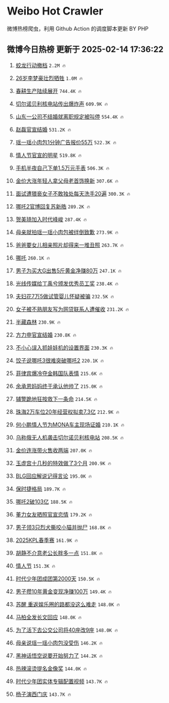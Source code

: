 # Weibo Hot Crawler 



微博热榜爬虫，利用 Github Action 的调度脚本更新 BY PHP 


## 微博今日热榜 更新于 2025-02-14 17:36:22 
1. [蛟龙行动撤档](https://s.weibo.com/weibo?q=%E8%9B%9F%E9%BE%99%E8%A1%8C%E5%8A%A8%E6%92%A4%E6%A1%A3&t=31&band_rank=1&Refer=top) `2.2M 🔥` 

1. [26岁李梦豪壮烈牺牲](https://s.weibo.com/weibo?q=%2326%E5%B2%81%E6%9D%8E%E6%A2%A6%E8%B1%AA%E5%A3%AE%E7%83%88%E7%89%BA%E7%89%B2%23&t=31&band_rank=2&Refer=top) `1.0M 🔥` 

1. [春耕生产陆续展开](https://s.weibo.com/weibo?q=%23%E6%98%A5%E8%80%95%E7%94%9F%E4%BA%A7%E9%99%86%E7%BB%AD%E5%B1%95%E5%BC%80%23&t=31&band_rank=3&Refer=top) `744.4K 🔥` 

1. [切尔诺贝利核电站传出爆炸声](https://s.weibo.com/weibo?q=%23%E5%88%87%E5%B0%94%E8%AF%BA%E8%B4%9D%E5%88%A9%E6%A0%B8%E7%94%B5%E7%AB%99%E4%BC%A0%E5%87%BA%E7%88%86%E7%82%B8%E5%A3%B0%23&t=31&band_rank=4&Refer=top) `609.9K 🔥` 

1. [山东一公司不结婚就离职规定被叫停](https://s.weibo.com/weibo?q=%23%E5%B1%B1%E4%B8%9C%E4%B8%80%E5%85%AC%E5%8F%B8%E4%B8%8D%E7%BB%93%E5%A9%9A%E5%B0%B1%E7%A6%BB%E8%81%8C%E8%A7%84%E5%AE%9A%E8%A2%AB%E5%8F%AB%E5%81%9C%23&t=31&band_rank=5&Refer=top) `554.4K 🔥` 

1. [赵磊官宣结婚](https://s.weibo.com/weibo?q=%23%E8%B5%B5%E7%A3%8A%E5%AE%98%E5%AE%A3%E7%BB%93%E5%A9%9A%23&t=31&band_rank=6&Refer=top) `531.2K 🔥` 

1. [瑶一瑶小肉包1分钟广告报价55万](https://s.weibo.com/weibo?q=%23%E7%91%B6%E4%B8%80%E7%91%B6%E5%B0%8F%E8%82%89%E5%8C%851%E5%88%86%E9%92%9F%E5%B9%BF%E5%91%8A%E6%8A%A5%E4%BB%B755%E4%B8%87%23&t=31&band_rank=7&Refer=top) `522.3K 🔥` 

1. [情人节官宣的明星](https://s.weibo.com/weibo?q=%23%E6%83%85%E4%BA%BA%E8%8A%82%E5%AE%98%E5%AE%A3%E7%9A%84%E6%98%8E%E6%98%9F%23&t=31&band_rank=8&Refer=top) `519.8K 🔥` 

1. [手机半夜自己下单1.5万元手表](https://s.weibo.com/weibo?q=%23%E6%89%8B%E6%9C%BA%E5%8D%8A%E5%A4%9C%E8%87%AA%E5%B7%B1%E4%B8%8B%E5%8D%951.5%E4%B8%87%E5%85%83%E6%89%8B%E8%A1%A8%23&t=31&band_rank=9&Refer=top) `506.3K 🔥` 

1. [金价大涨年轻人拿父母老首饰换新](https://s.weibo.com/weibo?q=%23%E9%87%91%E4%BB%B7%E5%A4%A7%E6%B6%A8%E5%B9%B4%E8%BD%BB%E4%BA%BA%E6%8B%BF%E7%88%B6%E6%AF%8D%E8%80%81%E9%A6%96%E9%A5%B0%E6%8D%A2%E6%96%B0%23&t=31&band_rank=10&Refer=top) `307.6K 🔥` 

1. [面试遭猥亵女子不敢独处每天洗手20遍](https://s.weibo.com/weibo?q=%23%E9%9D%A2%E8%AF%95%E9%81%AD%E7%8C%A5%E4%BA%B5%E5%A5%B3%E5%AD%90%E4%B8%8D%E6%95%A2%E7%8B%AC%E5%A4%84%E6%AF%8F%E5%A4%A9%E6%B4%97%E6%89%8B20%E9%81%8D%23&t=31&band_rank=11&Refer=top) `300.3K 🔥` 

1. [哪吒2官博回复苏新皓](https://s.weibo.com/weibo?q=%23%E5%93%AA%E5%90%922%E5%AE%98%E5%8D%9A%E5%9B%9E%E5%A4%8D%E8%8B%8F%E6%96%B0%E7%9A%93%23&t=31&band_rank=12&Refer=top) `289.2K 🔥` 

1. [贺美琦加入时代峰峻](https://s.weibo.com/weibo?q=%23%E8%B4%BA%E7%BE%8E%E7%90%A6%E5%8A%A0%E5%85%A5%E6%97%B6%E4%BB%A3%E5%B3%B0%E5%B3%BB%23&t=31&band_rank=13&Refer=top) `287.4K 🔥` 

1. [母亲就拍瑶一瑶小肉包被绊倒致歉](https://s.weibo.com/weibo?q=%23%E6%AF%8D%E4%BA%B2%E5%B0%B1%E6%8B%8D%E7%91%B6%E4%B8%80%E7%91%B6%E5%B0%8F%E8%82%89%E5%8C%85%E8%A2%AB%E7%BB%8A%E5%80%92%E8%87%B4%E6%AD%89%23&t=31&band_rank=14&Refer=top) `273.9K 🔥` 

1. [爸爸要女儿相亲照片却得来一堆丑照](https://s.weibo.com/weibo?q=%23%E7%88%B8%E7%88%B8%E8%A6%81%E5%A5%B3%E5%84%BF%E7%9B%B8%E4%BA%B2%E7%85%A7%E7%89%87%E5%8D%B4%E5%BE%97%E6%9D%A5%E4%B8%80%E5%A0%86%E4%B8%91%E7%85%A7%23&t=31&band_rank=15&Refer=top) `263.7K 🔥` 

1. [哪吒](https://s.weibo.com/weibo?q=%E5%93%AA%E5%90%92&t=31&band_rank=16&Refer=top) `260.1K 🔥` 

1. [男子为买大G出售5斤黄金净赚80万](https://s.weibo.com/weibo?q=%23%E7%94%B7%E5%AD%90%E4%B8%BA%E4%B9%B0%E5%A4%A7G%E5%87%BA%E5%94%AE5%E6%96%A4%E9%BB%84%E9%87%91%E5%87%80%E8%B5%9A80%E4%B8%87%23&t=31&band_rank=17&Refer=top) `247.1K 🔥` 

1. [光线传媒给丁禹兮颁发优秀员工奖](https://s.weibo.com/weibo?q=%23%E5%85%89%E7%BA%BF%E4%BC%A0%E5%AA%92%E7%BB%99%E4%B8%81%E7%A6%B9%E5%85%AE%E9%A2%81%E5%8F%91%E4%BC%98%E7%A7%80%E5%91%98%E5%B7%A5%E5%A5%96%23&t=31&band_rank=18&Refer=top) `238.4K 🔥` 

1. [夫妇花7万5做试管婴儿怀疑被骗](https://s.weibo.com/weibo?q=%23%E5%A4%AB%E5%A6%87%E8%8A%B17%E4%B8%875%E5%81%9A%E8%AF%95%E7%AE%A1%E5%A9%B4%E5%84%BF%E6%80%80%E7%96%91%E8%A2%AB%E9%AA%97%23&t=31&band_rank=19&Refer=top) `232.5K 🔥` 

1. [女子被不熟朋友写为网贷联系人遭催收](https://s.weibo.com/weibo?q=%23%E5%A5%B3%E5%AD%90%E8%A2%AB%E4%B8%8D%E7%86%9F%E6%9C%8B%E5%8F%8B%E5%86%99%E4%B8%BA%E7%BD%91%E8%B4%B7%E8%81%94%E7%B3%BB%E4%BA%BA%E9%81%AD%E5%82%AC%E6%94%B6%23&t=31&band_rank=20&Refer=top) `231.2K 🔥` 

1. [半藏森林](https://s.weibo.com/weibo?q=%E5%8D%8A%E8%97%8F%E6%A3%AE%E6%9E%97&t=31&band_rank=21&Refer=top) `230.9K 🔥` 

1. [方力申官宣结婚](https://s.weibo.com/weibo?q=%23%E6%96%B9%E5%8A%9B%E7%94%B3%E5%AE%98%E5%AE%A3%E7%BB%93%E5%A9%9A%23&t=31&band_rank=22&Refer=top) `230.8K 🔥` 

1. [不小心误入抓娃娃机的设置界面](https://s.weibo.com/weibo?q=%E4%B8%8D%E5%B0%8F%E5%BF%83%E8%AF%AF%E5%85%A5%E6%8A%93%E5%A8%83%E5%A8%83%E6%9C%BA%E7%9A%84%E8%AE%BE%E7%BD%AE%E7%95%8C%E9%9D%A2&t=31&band_rank=23&Refer=top) `230.3K 🔥` 

1. [饺子说哪吒3很难突破哪吒2](https://s.weibo.com/weibo?q=%23%E9%A5%BA%E5%AD%90%E8%AF%B4%E5%93%AA%E5%90%923%E5%BE%88%E9%9A%BE%E7%AA%81%E7%A0%B4%E5%93%AA%E5%90%922%23&t=31&band_rank=24&Refer=top) `220.1K 🔥` 

1. [菲律宾爆冷夺金韩国队表情](https://s.weibo.com/weibo?q=%23%E8%8F%B2%E5%BE%8B%E5%AE%BE%E7%88%86%E5%86%B7%E5%A4%BA%E9%87%91%E9%9F%A9%E5%9B%BD%E9%98%9F%E8%A1%A8%E6%83%85%23&t=31&band_rank=25&Refer=top) `215.6K 🔥` 

1. [余承恩妈妈终于承认他帅了](https://s.weibo.com/weibo?q=%E4%BD%99%E6%89%BF%E6%81%A9%E5%A6%88%E5%A6%88%E7%BB%88%E4%BA%8E%E6%89%BF%E8%AE%A4%E4%BB%96%E5%B8%85%E4%BA%86&t=31&band_rank=26&Refer=top) `215.0K 🔥` 

1. [辅警跪地狂按救下一条命](https://s.weibo.com/weibo?q=%23%E8%BE%85%E8%AD%A6%E8%B7%AA%E5%9C%B0%E7%8B%82%E6%8C%89%E6%95%91%E4%B8%8B%E4%B8%80%E6%9D%A1%E5%91%BD%23&t=31&band_rank=27&Refer=top) `214.5K 🔥` 

1. [珠海2万车位20年经营权拟卖7.3亿](https://s.weibo.com/weibo?q=%23%E7%8F%A0%E6%B5%B72%E4%B8%87%E8%BD%A6%E4%BD%8D20%E5%B9%B4%E7%BB%8F%E8%90%A5%E6%9D%83%E6%8B%9F%E5%8D%967.3%E4%BA%BF%23&t=31&band_rank=28&Refer=top) `212.9K 🔥` 

1. [何小鹏情人节为MONA车主现场证婚](https://s.weibo.com/weibo?q=%23%E4%BD%95%E5%B0%8F%E9%B9%8F%E6%83%85%E4%BA%BA%E8%8A%82%E4%B8%BAMONA%E8%BD%A6%E4%B8%BB%E7%8E%B0%E5%9C%BA%E8%AF%81%E5%A9%9A%23&t=31&band_rank=29&Refer=top) `210.1K 🔥` 

1. [乌称俄无人机袭击切尔诺贝利核电站](https://s.weibo.com/weibo?q=%23%E4%B9%8C%E7%A7%B0%E4%BF%84%E6%97%A0%E4%BA%BA%E6%9C%BA%E8%A2%AD%E5%87%BB%E5%88%87%E5%B0%94%E8%AF%BA%E8%B4%9D%E5%88%A9%E6%A0%B8%E7%94%B5%E7%AB%99%23&t=31&band_rank=30&Refer=top) `208.5K 🔥` 

1. [金价连涨带火售收两端](https://s.weibo.com/weibo?q=%23%E9%87%91%E4%BB%B7%E8%BF%9E%E6%B6%A8%E5%B8%A6%E7%81%AB%E5%94%AE%E6%94%B6%E4%B8%A4%E7%AB%AF%23&t=31&band_rank=31&Refer=top) `207.0K 🔥` 

1. [玉虚宫十几秒的特效做了3个月](https://s.weibo.com/weibo?q=%23%E7%8E%89%E8%99%9A%E5%AE%AB%E5%8D%81%E5%87%A0%E7%A7%92%E7%9A%84%E7%89%B9%E6%95%88%E5%81%9A%E4%BA%863%E4%B8%AA%E6%9C%88%23&t=31&band_rank=32&Refer=top) `200.9K 🔥` 

1. [BLG回应解说记得言论](https://s.weibo.com/weibo?q=%23BLG%E5%9B%9E%E5%BA%94%E8%A7%A3%E8%AF%B4%E8%AE%B0%E5%BE%97%E8%A8%80%E8%AE%BA%23&t=31&band_rank=33&Refer=top) `195.0K 🔥` 

1. [保时捷格局](https://s.weibo.com/weibo?q=%23%E4%BF%9D%E6%97%B6%E6%8D%B7%E6%A0%BC%E5%B1%80%23&t=31&band_rank=34&Refer=top) `189.7K 🔥` 

1. [哪吒2破103亿](https://s.weibo.com/weibo?q=%23%E5%93%AA%E5%90%922%E7%A0%B4103%E4%BA%BF%23&t=31&band_rank=35&Refer=top) `188.5K 🔥` 

1. [董力女友晒照官宣恋情](https://s.weibo.com/weibo?q=%23%E8%91%A3%E5%8A%9B%E5%A5%B3%E5%8F%8B%E6%99%92%E7%85%A7%E5%AE%98%E5%AE%A3%E6%81%8B%E6%83%85%23&t=31&band_rank=36&Refer=top) `179.2K 🔥` 

1. [男子领3只烈犬撕咬小猫并抛尸](https://s.weibo.com/weibo?q=%23%E7%94%B7%E5%AD%90%E9%A2%863%E5%8F%AA%E7%83%88%E7%8A%AC%E6%92%95%E5%92%AC%E5%B0%8F%E7%8C%AB%E5%B9%B6%E6%8A%9B%E5%B0%B8%23&t=31&band_rank=37&Refer=top) `168.8K 🔥` 

1. [2025KPL春季赛](https://s.weibo.com/weibo?q=2025KPL%E6%98%A5%E5%AD%A3%E8%B5%9B&t=31&band_rank=38&Refer=top) `161.9K 🔥` 

1. [胡静不介意老公长胖多一点](https://s.weibo.com/weibo?q=%23%E8%83%A1%E9%9D%99%E4%B8%8D%E4%BB%8B%E6%84%8F%E8%80%81%E5%85%AC%E9%95%BF%E8%83%96%E5%A4%9A%E4%B8%80%E7%82%B9%23&t=31&band_rank=39&Refer=top) `151.8K 🔥` 

1. [情人节](https://s.weibo.com/weibo?q=%E6%83%85%E4%BA%BA%E8%8A%82&t=31&band_rank=40&Refer=top) `151.3K 🔥` 

1. [时代少年团成团第2000天](https://s.weibo.com/weibo?q=%23%E6%97%B6%E4%BB%A3%E5%B0%91%E5%B9%B4%E5%9B%A2%E6%88%90%E5%9B%A2%E7%AC%AC2000%E5%A4%A9%23&t=31&band_rank=41&Refer=top) `150.5K 🔥` 

1. [男子攒10年黄金变现净赚100万](https://s.weibo.com/weibo?q=%23%E7%94%B7%E5%AD%90%E6%94%9210%E5%B9%B4%E9%BB%84%E9%87%91%E5%8F%98%E7%8E%B0%E5%87%80%E8%B5%9A100%E4%B8%87%23&t=31&band_rank=42&Refer=top) `149.4K 🔥` 

1. [苏醒 重返娱乐圈的路都没这么难走](https://s.weibo.com/weibo?q=%E8%8B%8F%E9%86%92%20%E9%87%8D%E8%BF%94%E5%A8%B1%E4%B9%90%E5%9C%88%E7%9A%84%E8%B7%AF%E9%83%BD%E6%B2%A1%E8%BF%99%E4%B9%88%E9%9A%BE%E8%B5%B0&t=31&band_rank=43&Refer=top) `148.0K 🔥` 

1. [马柏全发长文回应](https://s.weibo.com/weibo?q=%23%E9%A9%AC%E6%9F%8F%E5%85%A8%E5%8F%91%E9%95%BF%E6%96%87%E5%9B%9E%E5%BA%94%23&t=31&band_rank=44&Refer=top) `148.0K 🔥` 

1. [为了活下去公交公司将40座改9座](https://s.weibo.com/weibo?q=%23%E4%B8%BA%E4%BA%86%E6%B4%BB%E4%B8%8B%E5%8E%BB%E5%85%AC%E4%BA%A4%E5%85%AC%E5%8F%B8%E5%B0%8640%E5%BA%A7%E6%94%B99%E5%BA%A7%23&t=31&band_rank=45&Refer=top) `148.0K 🔥` 

1. [母亲说瑶一瑶小肉包没受伤](https://s.weibo.com/weibo?q=%23%E6%AF%8D%E4%BA%B2%E8%AF%B4%E7%91%B6%E4%B8%80%E7%91%B6%E5%B0%8F%E8%82%89%E5%8C%85%E6%B2%A1%E5%8F%97%E4%BC%A4%23&t=31&band_rank=46&Refer=top) `146.2K 🔥` 

1. [黑神话悟空说要开始努力了](https://s.weibo.com/weibo?q=%23%E9%BB%91%E7%A5%9E%E8%AF%9D%E6%82%9F%E7%A9%BA%E8%AF%B4%E8%A6%81%E5%BC%80%E5%A7%8B%E5%8A%AA%E5%8A%9B%E4%BA%86%23&t=31&band_rank=47&Refer=top) `144.2K 🔥` 

1. [热辣滚烫提名金像奖](https://s.weibo.com/weibo?q=%23%E7%83%AD%E8%BE%A3%E6%BB%9A%E7%83%AB%E6%8F%90%E5%90%8D%E9%87%91%E5%83%8F%E5%A5%96%23&t=31&band_rank=48&Refer=top) `144.0K 🔥` 

1. [时代少年团实体专辑配置视频](https://s.weibo.com/weibo?q=%23%E6%97%B6%E4%BB%A3%E5%B0%91%E5%B9%B4%E5%9B%A2%E5%AE%9E%E4%BD%93%E4%B8%93%E8%BE%91%E9%85%8D%E7%BD%AE%E8%A7%86%E9%A2%91%23&t=31&band_rank=49&Refer=top) `143.7K 🔥` 

1. [杨子演西门庆](https://s.weibo.com/weibo?q=%23%E6%9D%A8%E5%AD%90%E6%BC%94%E8%A5%BF%E9%97%A8%E5%BA%86%23&t=31&band_rank=50&Refer=top) `143.7K 🔥` 

